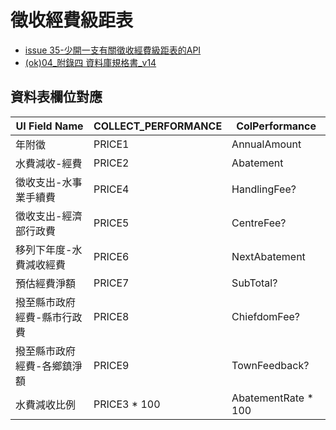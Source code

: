 # 徵收經費級距表

- [issue 35-少開一支有關徵收經費級距表的API](https://gitlab.transportdata.tw/wel/welfare/welfare-admin-api/-/issues/35)
- [(ok)04_附錄四 資料庫規格書_v14](https://iisicloud.sharepoint.com/:w:/r/sites/111850/_layouts/15/Doc.aspx?sourcedoc=%7B0AC4AB0D-C780-4BDA-899E-8FDD60249AD4%7D&file=(ok)04_%E9%99%84%E9%8C%84%E5%9B%9B%20%E8%B3%87%E6%96%99%E5%BA%AB%E8%A6%8F%E6%A0%BC%E6%9B%B8_v14.docx&action=default&mobileredirect=true)
  
## 資料表欄位對應

| UI Field Name               | COLLECT_PERFORMANCE | ColPerformance |
| --------------------------- | ------------------- | -------------- |
| 年附徵                      | PRICE1              | AnnualAmount   |
| 水費減收-經費               | PRICE2              | Abatement      |
| 徵收支出-水事業手續費       | PRICE4              | HandlingFee?   |
| 徵收支出-經濟部行政費       | PRICE5              | CentreFee?     |
| 移列下年度-水費減收經費     | PRICE6              | NextAbatement  |
| 預估經費淨額                | PRICE7              | SubTotal?      |
| 撥至縣市政府經費-縣市行政費 | PRICE8              | ChiefdomFee?   |
| 撥至縣市政府經費-各鄉鎮淨額 | PRICE9              | TownFeedback?  |
| 水費減收比例                | PRICE3 * 100        | AbatementRate * 100  |
